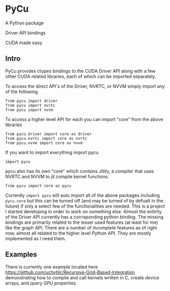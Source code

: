 # PyCu

A Python package

Driver API bindings

CUDA made easy

## Intro

PyCu provides ctypes bindings to the CUDA Driver API along with a few other CUDA related libraries, each of which can be imported separately.

To access the direct API's of the Driver, NVRTC, or NVVM simply import any of the following

```
from pycu import driver
from pycu import nvrtc
from pycu import nvvm
```

To access a higher level API for each you can import "core" from the above libraries

```
from pycu.driver import core as driver
from pycu.nvrtc import core as nvrtc
from pycu.nvvm import core as nvvm
```

If you want to import everything import pycu

```
import pycu
```

pycu also has its own "core" which contains Jitity, a compiler that uses NVRTC and NVVM to jit compile kernel functions.

```
from pycu import core as pycu
```

Currently ```import pycu``` will auto import all of the above packages including ```pycu.core``` but this can be turned off (and may be turned of by defualt in the future) if only a select few of the functionalities are needed. This is a project I started developing in order to work on something else. Almost the entirity of the Driver API currently has a corrisponding python binding. The missing bindings are primarily related to the lesser used features (at least for me) like the graph API. There are a number of incomplete features as of right now, almost all related to the higher level Python API. They are mostly implemented as I need them.

## Examples

There is currently one example located here https://github.com/uchytilc/Recursive-Grid-Based-Integration demonstrating how to compile and call kernels written in C, create device arrays, and query GPU properties.

